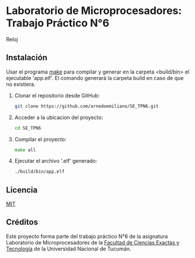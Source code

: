 # Laboratorio de Microprocesadores: Trabajo Práctico N°6

Reloj

## Instalación

Usar el programa [make](https://www.gnu.org/software/make/) para compilar y generar en la carpeta <build/bin> el ejecutable 'app.elf'. El comando generará la carpeta build en caso de que no existiera.  
1. Clonar el repositorio desde GitHub:

    ```bash
    git clone https://github.com/arnedoemiliano/SE_TPN6.git
    ```
2. Acceder a la ubicacion del proyecto:
     ```bash
    cd SE_TPN6
    ```
3. Compilar el proyecto:
     ```go
    make all
    ```
4. Ejecutar el archivo '.elf' generado:
     ```bash
    ./build/bin/app.elf
    ```

## Licencia

[MIT](https://choosealicense.com/licenses/mit/)

## Créditos

Este proyecto forma parte del trabajo práctico N°6 de la asignatura Laboratorio de Microprocesadores de la [Facultad de Ciencias Exactas y Tecnología](https://www.facet.unt.edu.ar/) de la Universidad Nacional de Tucumán.


